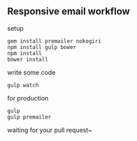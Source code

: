 Responsive email workflow
-------------
setup

    gem install premailer nokogiri
    npm install gulp bower
    npm install
    bower install

write some code

    gulp watch

for production

    gulp
    gulp premailer

waiting for your pull request~